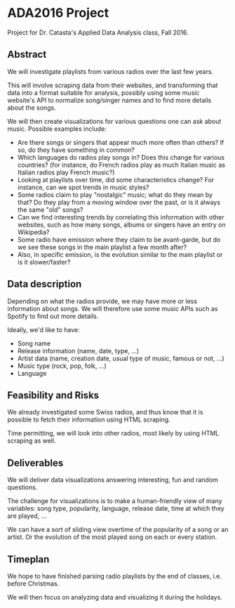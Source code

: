 # ADA2016 Project
Project for Dr. Catasta's Applied Data Analysis class, Fall 2016.

## Abstract

We will investigate playlists from various radios over the last few years.

This will involve scraping data from their websites, and transforming that data into a format suitable for analysis, possibly using some music website's API to normalize song/singer names and to find more details about the songs.

We will then create visualizations for various questions one can ask about music. Possible examples include:

- Are there songs or singers that appear much more often than others? If so, do they have something in common?
- Which languages do radios play songs in? Does this change for various countries? (for instance, do French radios play as much Italian music as Italian radios play French music?)
- Looking at playlists over time, did some characteristics change? For instance, can we spot trends in music styles?
- Some radios claim to play "nostalgic" music; what do they mean by that? Do they play from a moving window over the past, or is it always the same "old" songs?
- Can we find interesting trends by correlating this information with other websites, such as how many songs, albums or singers have an entry on Wikipedia?
- Some radio have emission where they claim to be avant-garde, but do we see these songs in the main playlist a few month after?
- Also, in specific emission, is the evolution similar to the main playlist or is it slower/faster?

## Data description

Depending on what the radios provide, we may have more or less information about songs. We will therefore use some music APIs such as Spotify to find out more details.

Ideally, we'd like to have:
- Song name
- Release information (name, date, type, ...)
- Artist data (name, creation date, usual type of music, famous or not, ...)
- Music type (rock, pop, folk, ...)
- Language

## Feasibility and Risks

We already investigated some Swiss radios, and thus know that it is possible to fetch their information using HTML scraping.

Time permitting, we will look into other radios, most likely by using HTML scraping as well.

## Deliverables

We will deliver data visualizations answering interesting, fun and random questions.

The challenge for visualizations is to make a human-friendly view of many variables: song type, popularity, language, release date, time at which they are played, ...

We can have a sort of sliding view overtime of the popularity of a song or an artist. Or the evolution of the most played song on each or every station.

## Timeplan

We hope to have finished parsing radio playlists by the end of classes, i.e. before Christmas.

We will then focus on analyzing data and visualizing it during the holidays.
